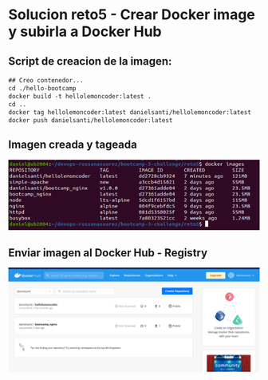# Solucion reto5 - Crear Docker image y subirla a Docker Hub

## Script de creacion de la imagen:

``` #!/bin/bash
## Creo contenedor...
cd ./hello-bootcamp
docker build -t hellolemoncoder:latest .
cd ..
docker tag hellolemoncoder:latest danielsanti/hellolemoncoder:latest
docker push danielsanti/hellolemoncoder:latest
```
## Imagen creada y tageada

![DockerImageLocal](https://github.com/daniels-blacknet/devops-roxsross-bootcamp-3-challenge/blob/master/reto5/assets/images/reto5-imagen_docker_creada.png)

## Enviar imagen al Docker Hub - Registry

![PushImage](https://github.com/daniels-blacknet/devops-roxsross-bootcamp-3-challenge/blob/master/reto5/assets/images/reto5-push_images_2_registry.png)

